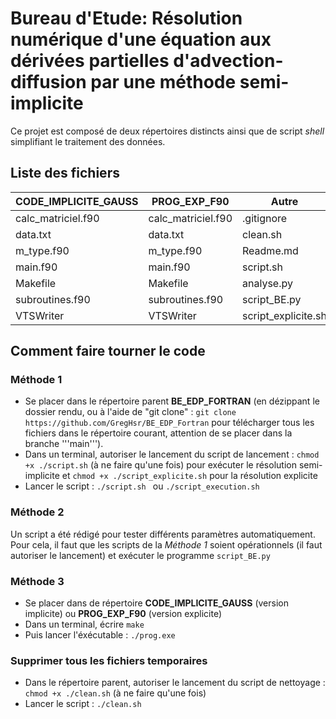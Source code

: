 # Bureau d'Etude: Résolution numérique d'une équation aux dérivées partielles d'advection-diffusion par une méthode semi-implicite 

Ce projet est composé de deux répertoires distincts ainsi que de script *shell* simplifiant le traitement des données.

## Liste des fichiers

| CODE_IMPLICITE_GAUSS | PROG_EXP_F90         | Autre               |
| -------------------- | ---------------------| --------------------|
| calc_matriciel.f90   | calc_matriciel.f90   | .gitignore          |
| data.txt             | data.txt             | clean.sh            |
| m_type.f90           | m_type.f90           | Readme.md           |
| main.f90             | main.f90             | script.sh           |
| Makefile             | Makefile             | analyse.py          |
| subroutines.f90      | subroutines.f90      | script_BE.py        |
| VTSWriter            | VTSWriter            | script_explicite.sh |


## Comment faire tourner le code

### Méthode 1
- Se placer dans le répertoire parent **BE_EDP_FORTRAN** (en dézippant le dossier rendu, ou à l'aide de "git clone" : ``` git clone https://github.com/GregHsr/BE_EDP_Fortran ``` pour télécharger tous les fichiers dans le répertoire courant, attention de se placer dans la branche '''main''').
- Dans un terminal, autoriser le lancement du script de lancement : ``` chmod +x ./script.sh ``` (à ne faire qu'une fois) pour exécuter le résolution semi-implicite et ``` chmod +x ./script_explicite.sh ``` pour la résolution explicite
- Lancer le script : ```./script.sh ``` ou  ```./script_execution.sh ```

### Méthode 2

Un script a été rédigé pour tester différents paramètres automatiquement. Pour cela, il faut que les scripts de la *Méthode 1* soient opérationnels (il faut autoriser le lancement) et exécuter le programme ```script_BE.py```

### Méthode 3
- Se placer dans de répertoire **CODE_IMPLICITE_GAUSS** (version implicite) ou **PROG_EXP_F90** (version explicite)
- Dans un terminal, écrire  ``` make ```
- Puis lancer l'éxécutable : ``` ./prog.exe ```

### Supprimer tous les fichiers temporaires 
- Dans le répertoire parent, autoriser le lancement du script de nettoyage : ``` chmod +x ./clean.sh ``` (à ne faire qu'une fois)
- Lancer le script : ```./clean.sh ```

